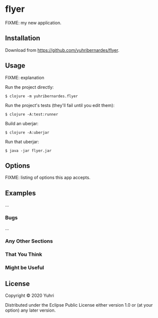 # flyer

FIXME: my new application.

## Installation

Download from https://github.com/yuhribernardes/flyer.

## Usage

FIXME: explanation

Run the project directly:

    $ clojure -m yuhribernardes.flyer

Run the project's tests (they'll fail until you edit them):

    $ clojure -A:test:runner

Build an uberjar:

    $ clojure -A:uberjar

Run that uberjar:

    $ java -jar flyer.jar

## Options

FIXME: listing of options this app accepts.

## Examples

...

### Bugs

...

### Any Other Sections
### That You Think
### Might be Useful

## License

Copyright © 2020 Yuhri

Distributed under the Eclipse Public License either version 1.0 or (at
your option) any later version.

